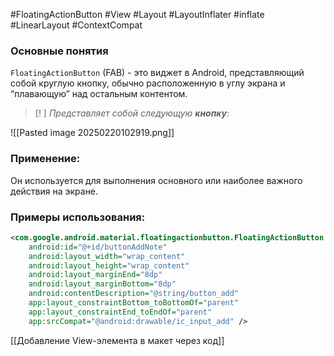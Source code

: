 #FloatingActionButton #View #Layout #LayoutInflater #inflate #LinearLayout #ContextCompat
### Основные понятия

`FloatingActionButton` (FAB) - это виджет в Android, представляющий собой круглую кнопку, обычно расположенную в углу экрана и “плавающую” над остальным контентом. 

>[! ] *Представляет собой следующую **кнопку***: 

![[Pasted image 20250220102919.png]]
### Применение:

Он используется для выполнения основного или наиболее важного действия на экране.
### Примеры использования:

```xml
<com.google.android.material.floatingactionbutton.FloatingActionButton  
    android:id="@+id/buttonAddNote"  
    android:layout_width="wrap_content"  
    android:layout_height="wrap_content"  
    android:layout_marginEnd="8dp"  
    android:layout_marginBottom="8dp"  
    android:contentDescription="@string/button_add"  
    app:layout_constraintBottom_toBottomOf="parent"  
    app:layout_constraintEnd_toEndOf="parent"  
    app:srcCompat="@android:drawable/ic_input_add" />
```

[[Добавление View-элемента в макет через код]]
